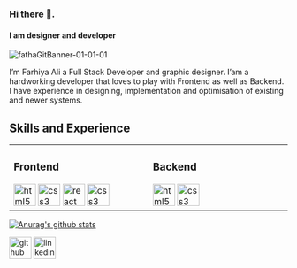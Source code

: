 ### Hi there 👋.
#### I am designer and developer

![fathaGitBanner-01-01-01](https://user-images.githubusercontent.com/54309710/102718127-cd58eb00-42e6-11eb-9640-9b357ed2ed63.png)


I’m Farhiya Ali a Full Stack Developer and graphic designer. I’am a hardworking developer that loves to play with Frontend as well as Backend. I have experience in designing, implementation and optimisation of existing and newer systems.

## Skills and Experience 
<table>
  <tbody>
     <tr>
    <td valign="top" width="33%">
      <h3>Frontend</h3>
      <img src='https://cdn.jsdelivr.net/npm/simple-icons@3.0.1/icons/html5.svg' alt='html5' height='40' >
      <img src='https://cdn.jsdelivr.net/npm/simple-icons@3.0.1/icons/css3.svg' alt='css3' height='40'color='red'>
       <img src='https://cdn.jsdelivr.net/npm/simple-icons@3.0.1/icons/react.svg' alt='react' height='40' >
      <img src='https://cdn.jsdelivr.net/npm/simple-icons@3.0.1/icons/css3.svg' alt='css3' height='40'>
    </td>
     <td valign="top" width="33%">
        <h3>Backend</h3>
      <img src='https://cdn.jsdelivr.net/npm/simple-icons@3.0.1/icons/html5.svg' alt='html5' height='40'>
      <img src='https://cdn.jsdelivr.net/npm/simple-icons@3.0.1/icons/css3.svg' alt='css3' height='40'>
    </td>
  </tr>
  </tbody>
 
 </table>
  



[![Anurag's github stats](https://github-readme-stats.vercel.app/api?username=fabaal)](https://github.com/anuraghazra/github-readme-stats)


[<img src='https://cdn.jsdelivr.net/npm/simple-icons@3.0.1/icons/github.svg' alt='github' height='40'>](https://github.com/https://github.com/fabaal)  [<img src='https://cdn.jsdelivr.net/npm/simple-icons@3.0.1/icons/linkedin.svg' alt='linkedin' height='40'>](https://www.linkedin.com/in/https://www.linkedin.com/in/farhiyaaaa//) 


